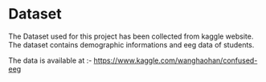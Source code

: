 # Dataset

The Dataset used for this project has been collected from kaggle website. The dataset contains demographic informations and eeg data of students.

The data is available at :- https://www.kaggle.com/wanghaohan/confused-eeg